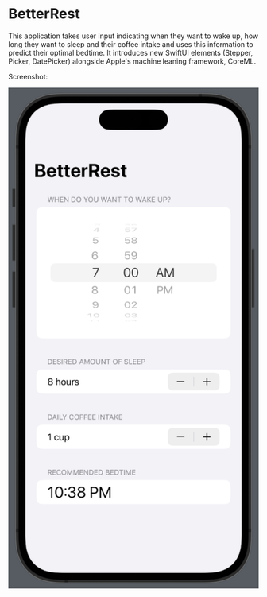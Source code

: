 # BetterRest

This application takes user input indicating when they want to wake up, how long they want to sleep and their coffee intake and uses this information to predict their optimal bedtime.
It introduces new SwiftUI elements (Stepper, Picker, DatePicker) alongside Apple's machine leaning framework, CoreML.

Screenshot:

![BetterRest Application](./BetterRest.png?raw=true)

